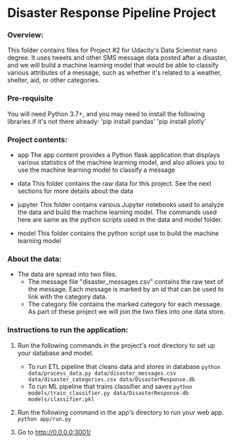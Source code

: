 # Disaster Response Pipeline Project

### Overview:
This folder contains files for Project #2 for Udacity's Data Scientist nano degree. It uses tweets and other SMS message data posted after a disaster, and we will build 
a machine learning model that would be able to classify various attributes of a message, such as whether it's related to a weather, shelter, aid, or other categories.

### Pre-requisite
You will need Python 3.7+, and you may need to install the following libraries if it's not there already:
    'pip install pandas'
    'pip install plotly'
    
### Project contents:
   - app
        The app content provides a Python flask application that displays various statistics of the machine learning model, and also allows you to use the 
        machine learning model to classify a message
        
   - data
        This folder contains the raw data for this project. See the next sections for more details about the data
        
   - jupyter
        This folder contains various Jupyter notebooks used to analyze the data and build the machine learning model. The commands used here are same as the python scripts used
        in the data and model folder.
        
   - model
        This folder contains the python script use to build the machine learning model

### About the data:
   - The data are spread into two files. 
      - The message file "disaster_messages.csv" contains the raw text of the message. Each message is marked by an id that can be used to link with the category data.
      - The category file contains the marked category for each message.
    As part of these project we will join the two files into one data store.        

### Instructions to run the application:
1. Run the following commands in the project's root directory to set up your database and model.

    - To run ETL pipeline that cleans data and stores in database
        `python data/process_data.py data/disaster_messages.csv data/disaster_categories.csv data/DisasterResponse.db`
    - To run ML pipeline that trains classifier and saves
        `python models/train_classifier.py data/DisasterResponse.db models/classifier.pkl`

2. Run the following command in the app's directory to run your web app.
    `python app/run.py`

3. Go to http://0.0.0.0:3001/

